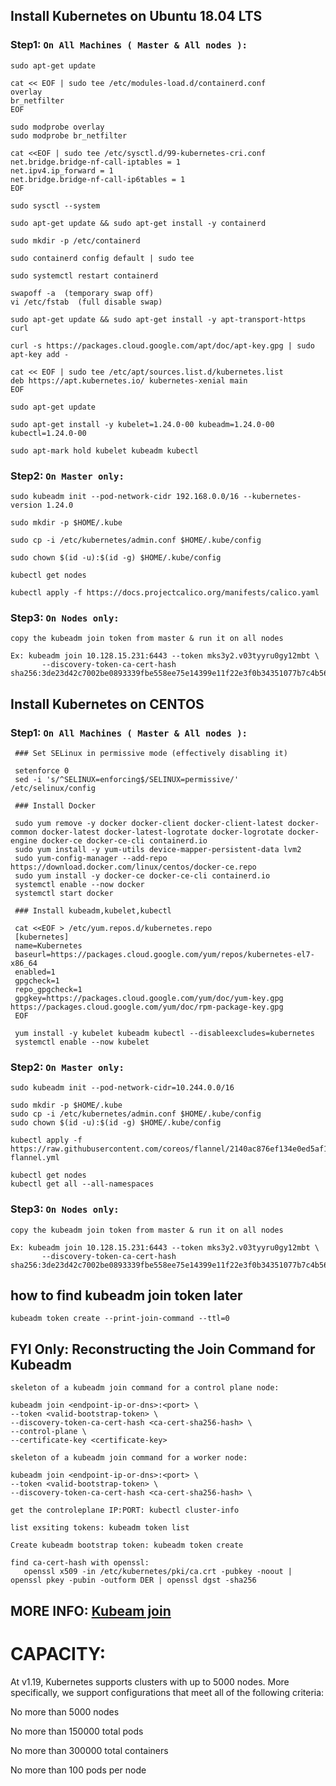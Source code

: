 ## Install Kubernetes on Ubuntu 18.04 LTS 

### Step1: `On All Machines ( Master & All nodes ):`
    sudo apt-get update
    
    cat << EOF | sudo tee /etc/modules-load.d/containerd.conf 
	overlay 
	br_netfilter 
	EOF
    
    sudo modprobe overlay
    sudo modprobe br_netfilter

    cat <<EOF | sudo tee /etc/sysctl.d/99-kubernetes-cri.conf
	net.bridge.bridge-nf-call-iptables = 1
	net.ipv4.ip_forward = 1
	net.bridge.bridge-nf-call-ip6tables = 1
	EOF

    sudo sysctl --system

    sudo apt-get update && sudo apt-get install -y containerd

    sudo mkdir -p /etc/containerd

    sudo containerd config default | sudo tee

    sudo systemctl restart containerd
    
    swapoff -a  (temporary swap off)
    vi /etc/fstab  (full disable swap)
    
    sudo apt-get update && sudo apt-get install -y apt-transport-https curl

    curl -s https://packages.cloud.google.com/apt/doc/apt-key.gpg | sudo apt-key add -

    cat << EOF | sudo tee /etc/apt/sources.list.d/kubernetes.list
	deb https://apt.kubernetes.io/ kubernetes-xenial main
	EOF

    sudo apt-get update

    sudo apt-get install -y kubelet=1.24.0-00 kubeadm=1.24.0-00 kubectl=1.24.0-00

    sudo apt-mark hold kubelet kubeadm kubectl

### Step2: `On Master only:`

    sudo kubeadm init --pod-network-cidr 192.168.0.0/16 --kubernetes-version 1.24.0

    sudo mkdir -p $HOME/.kube
    
    sudo cp -i /etc/kubernetes/admin.conf $HOME/.kube/config
    
    sudo chown $(id -u):$(id -g) $HOME/.kube/config
    
    kubectl get nodes
    
    kubectl apply -f https://docs.projectcalico.org/manifests/calico.yaml

### Step3: `On Nodes only:`
       
    copy the kubeadm join token from master & run it on all nodes
          
    Ex: kubeadm join 10.128.15.231:6443 --token mks3y2.v03tyyru0gy12mbt \
           --discovery-token-ca-cert-hash sha256:3de23d42c7002be0893339fbe558ee75e14399e11f22e3f0b34351077b7c4b56



## Install Kubernetes on CENTOS 

### Step1: `On All Machines ( Master & All nodes ):`

     ### Set SELinux in permissive mode (effectively disabling it)
     
     setenforce 0
     sed -i 's/^SELINUX=enforcing$/SELINUX=permissive/' /etc/selinux/config

     ### Install Docker
     
     sudo yum remove -y docker docker-client docker-client-latest docker-common docker-latest docker-latest-logrotate docker-logrotate docker-engine docker-ce docker-ce-cli containerd.io
     sudo yum install -y yum-utils device-mapper-persistent-data lvm2
     sudo yum-config-manager --add-repo https://download.docker.com/linux/centos/docker-ce.repo
     sudo yum install -y docker-ce docker-ce-cli containerd.io
     systemctl enable --now docker
     systemctl start docker

     ### Install kubeadm,kubelet,kubectl
     
     cat <<EOF > /etc/yum.repos.d/kubernetes.repo
     [kubernetes]
     name=Kubernetes
     baseurl=https://packages.cloud.google.com/yum/repos/kubernetes-el7-x86_64
     enabled=1
     gpgcheck=1
     repo_gpgcheck=1
     gpgkey=https://packages.cloud.google.com/yum/doc/yum-key.gpg https://packages.cloud.google.com/yum/doc/rpm-package-key.gpg
     EOF

     yum install -y kubelet kubeadm kubectl --disableexcludes=kubernetes
     systemctl enable --now kubelet

### Step2: `On Master only:`

    sudo kubeadm init --pod-network-cidr=10.244.0.0/16

    sudo mkdir -p $HOME/.kube
    sudo cp -i /etc/kubernetes/admin.conf $HOME/.kube/config
    sudo chown $(id -u):$(id -g) $HOME/.kube/config

    kubectl apply -f https://raw.githubusercontent.com/coreos/flannel/2140ac876ef134e0ed5af15c65e414cf26827915/Documentation/kube-flannel.yml

    kubectl get nodes
    kubectl get all --all-namespaces

### Step3: `On Nodes only:`

    copy the kubeadm join token from master & run it on all nodes

    Ex: kubeadm join 10.128.15.231:6443 --token mks3y2.v03tyyru0gy12mbt \
           --discovery-token-ca-cert-hash sha256:3de23d42c7002be0893339fbe558ee75e14399e11f22e3f0b34351077b7c4b56




## how to find kubeadm join token later
```
kubeadm token create --print-join-command --ttl=0
```


## FYI Only: Reconstructing the Join Command for Kubeadm

```
skeleton of a kubeadm join command for a control plane node:

kubeadm join <endpoint-ip-or-dns>:<port> \
--token <valid-bootstrap-token> \
--discovery-token-ca-cert-hash <ca-cert-sha256-hash> \
--control-plane \
--certificate-key <certificate-key>
```

```
skeleton of a kubeadm join command for a worker node:

kubeadm join <endpoint-ip-or-dns>:<port> \
--token <valid-bootstrap-token> \
--discovery-token-ca-cert-hash <ca-cert-sha256-hash> \
```  

```
get the controleplane IP:PORT: kubectl cluster-info

list exsiting tokens: kubeadm token list

Create kubeadm bootstrap token: kubeadm token create

find ca-cert-hash with openssl:
   openssl x509 -in /etc/kubernetes/pki/ca.crt -pubkey -noout | openssl pkey -pubin -outform DER | openssl dgst -sha256
```

## MORE INFO: [Kubeam join](https://kubernetes.io/docs/reference/setup-tools/kubeadm/kubeadm-join/)


CAPACITY:
=========

At v1.19, Kubernetes supports clusters with up to 5000 nodes. More specifically, we support configurations that meet all of the following criteria:

No more than 5000 nodes

No more than 150000 total pods

No more than 300000 total containers

No more than 100 pods per node

